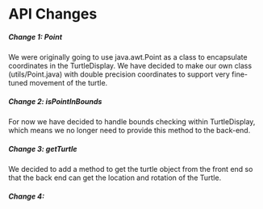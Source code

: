 API Changes
===


##### Change 1: Point
We were originally going to use java.awt.Point as a class to encapsulate coordinates in the TurtleDisplay. We have decided to make our own class (utils/Point.java) with double precision coordinates to support very fine-tuned movement of the turtle.

##### Change 2: isPointInBounds
For now we have decided to handle bounds checking within TurtleDisplay, which means we no longer need to provide this method to the back-end.

##### Change 3: getTurtle
We decided to add a method to get the turtle object from the front end so that the back end can get the location and rotation of the Turtle. 

##### Change 4: 